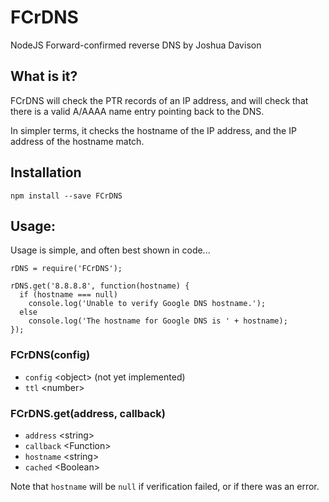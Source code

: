 # FCrDNS
NodeJS Forward-confirmed reverse DNS by Joshua Davison

## What is it?
FCrDNS will check the PTR records of an IP address, and will check that there is a valid A/AAAA name entry pointing back to the DNS.

In simpler terms, it checks the hostname of the IP address, and the IP address of the hostname match.

## Installation
    npm install --save FCrDNS

## Usage:
Usage is simple, and often best shown in code...

    rDNS = require('FCrDNS');

    rDNS.get('8.8.8.8', function(hostname) {
      if (hostname === null)
        console.log('Unable to verify Google DNS hostname.');
      else
        console.log('The hostname for Google DNS is ' + hostname);
    });

### FCrDNS(config)
* `config` &lt;object&gt; (not yet implemented)
 * `ttl` &lt;number&gt;

### FCrDNS.get(address, callback)
* `address` &lt;string&gt;
* `callback` &lt;Function&gt;
 * `hostname` &lt;string&gt;
 * `cached` &lt;Boolean&gt;

Note that `hostname` will be `null` if verification failed, or if there was an error.
